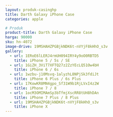 ```yaml
---
layout: produk-casinghp
title: Darth Galaxy iPhone Case
categories: apple

# Produk
product-title: Darth Galaxy iPhone Case
harga: 90000
sku: hn-4072
image-drive: 19MSHAHZPGBjkNDK6t-nVYjF8kHhO_s3v
gallery:
  - url: 1ERoE6lLERJ4rmUH094IRY4y9oO0RBTD5
    title: iPhone 5 / 5s / SE
  - url: 1GiZH_3ViT7XFTQ27z2ZzYEcLQ51Ow4bH
    title: iPhone 6 / 6s
  - url: 1wzbu-j10Msvq-1alyzhL8NPjSk3fdiJt
    title: iPhone 6 Plus / 6s Plus
  - url: 17KowKR8MN4gpo_Sf31W9b1RjLVxI4z2W
    title: iPhone 7 / 8
  - url: 1ocM3OMIMAmSp3bTfmjXscRR8tUH8hDAn
    title: iPhone 7 Plus / 8 Plus
  - url: 19MSHAHZPGBjkNDK6t-nVYjF8kHhO_s3v
    title: iPhone X
---
```

